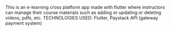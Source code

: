 This is an e-learning cross platform app made with flutter where instructors can manage their course materials such as adding or updating or deleting videos, pdfs, etc. 
TECHNOLOGIES USED: Flutter, Paystack API (gateway payment system)
